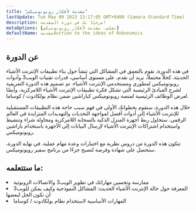 ```yaml
---
title: "مقدمة لأفكار روبونوميكس"
lastUpdate: Tue May 09 2023 13:17:05 GMT+0400 (Samara Standard Time)
description: مرحبًا بك في دورة المقدمة!
metaOptions: [تعلم، مقدمة لأفكار روبونوميكس]
defaultName: مقدمةduction to the ideas of Robonomics
---
```


## عن الدورة

في هذه الدورة، نقوم بالتعمق في المشاكل التي تنشأ حول بناء تطبيقات الإنترنت الأشياء الحديثة. كحلاً محتملاً، نريد أن نقدم، على مستوى أساسي، قدرات تقنيات الويب3 وأدوات روبونوميكس لمطوري ومستخدمي الإنترنت الأشياء. تم تصميم هذه الدورة التعريفية لشرح المبادئ الرئيسية التي تشكل فكرة تطبيقات الإنترنت الأشياء اللامركزية، وأيضًا لعرض الوظائف الرئيسية لمنصة روبونوميكس كباراشين ضمن نظام بولكادوت / كوساما.

خلال هذه الدورة، ستقوم بخطواتك الأولى في فهم سبب حاجة هذه التطبيقات المستقبلية للإنترنت الأشياء إلى أدوات أفضل لمواجهة التحديات والتهديدات المتزايدة في العالم الرقمي. ستحاول ربط أجهزة المنزل الذكية بالسحابة اللامركزية ومحاولة شراء وتنشيط واستخدام اشتراكات الإنترنت الأشياء لإرسال البيانات إلى الأجهزة باستخدام باراشين روبونوميكس.

تتكون هذه الدورة من دروس نظرية مع اختبارات وعدة مهام عملية. في نهاية الدورة، ستحصل على شهادة وفرصة لتصبح جزءًا من برنامج سفير روبونوميكس.


## ما ستتعلمه:

<List type="plus">
  <li>
    ممارسة وتحسين مهاراتك في تطوير الويب3 والاتصالات الروبوتية
  </li>
  <li>
    المعرفة حول حالة الإنترنت الأشياء الحديث: المشاكل النموذجية وكيف يمكن للويب3 أن تكون الحل لبعضها
  </li>
   <li>
    المهارات الأساسية لاستخدام نظام بولكادوت / كوساما
  </li>
</List>
